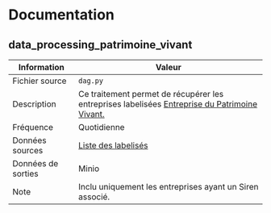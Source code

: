 # Documentation

## data_processing_patrimoine_vivant

| Information | Valeur |
| -------- | -------- |
| Fichier source | `dag.py` |
| Description | Ce traitement permet de récupérer les entreprises labelisées [Entreprise du Patrimoine Vivant.](https://www.entreprises.gouv.fr/espace-entreprises/s-informer-sur-la-reglementation/le-label-entreprise-du-patrimoine-vivant) |
| Fréquence | Quotidienne |
| Données sources | [Liste des labelisés](https://www.data.gouv.fr/datasets/entreprises-du-patrimoine-vivant-epv/) |
| Données de sorties | Minio |
| Note | Inclu uniquement les entreprises ayant un Siren associé. |
